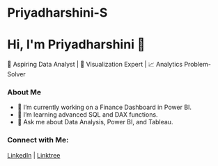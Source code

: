 # Priyadharshini-S

# Hi, I'm Priyadharshini 👋
🌟 Aspiring Data Analyst | 🎨 Visualization Expert | 📈 Analytics Problem-Solver

### About Me
- 🔭 I’m currently working on a Finance Dashboard in Power BI.
- 🌱 I’m learning advanced SQL and DAX functions.
- 💬 Ask me about Data Analysis, Power BI, and Tableau.

### Connect with Me:
[LinkedIn](www.linkedin.com/in/priyadharshini-s-524752245) | [Linktree]()
